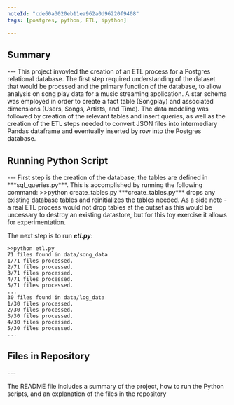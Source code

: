 ```yaml
---
noteId: "cde60a3020eb11ea962a0d96220f9408"
tags: [postgres, python, ETL, ipython]

---
```

<h2>Summary</h2>
---
This project invovled the creation of an ETL process for a Postgres relational database. The first step required understanding of the dataset that would be procssed and the primary function of the database, to allow analysis on song play data for a music streaming application. A star schema was employed in order to create a fact table (Songplay) and associated dimensions (Users, Songs, Artists, and Time). The data modeling was followed by creation of the relevant tables and insert queries, as well as the creation of the ETL steps needed to convert JSON files into intermediary Pandas dataframe and eventually inserted by row into the Postgres database.

<h2>Running Python Script</h2>
---
First step is the creation of the database, the tables are defined in ***sql_queries.py***. This is accomplished by running the following command:
    >>python create_tables.py
***create_tables.py*** drops any existing database tables and reinitializes the tables needed. As a side note - a real ETL process would not drop tables at the outset as this would be uncessary to destroy an existing datastore, but for this toy exercise it allows for experimentation.

The next step is to run ***etl.py***:

    >>python etl.py
    71 files found in data/song_data
    1/71 files processed.
    2/71 files processed.
    3/71 files processed.
    4/71 files processed.
    5/71 files processed.
    ...
    30 files found in data/log_data
    1/30 files processed.
    2/30 files processed.
    3/30 files processed.
    4/30 files processed.
    5/30 files processed.
    ...



<h2>Files in Repository</h2>
---

The README file includes a summary of the project, how to run the Python scripts, and an explanation of the files in the repository 
